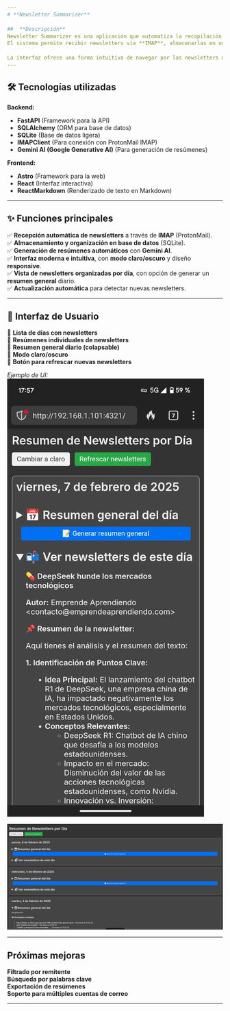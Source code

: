 ```yaml
---
# **Newsletter Summarizer**

##  **Descripción**
Newsletter Summarizer es una aplicación que automatiza la recopilación, almacenamiento y análisis de newsletters.
El sistema permite recibir newsletters vía **IMAP**, almacenarlas en una base de datos, y generar **resúmenes automáticos** utilizando **Gemini AI**.

La interfaz ofrece una forma intuitiva de navegar por las newsletters organizadas por día, con opciones para visualizar y generar resúmenes.
---
```


## 🛠 **Tecnologías utilizadas**

**Backend:**

- **FastAPI** (Framework para la API)
- **SQLAlchemy** (ORM para base de datos)
- **SQLite** (Base de datos ligera)
- **IMAPClient** (Para conexión con ProtonMail IMAP)
- **Gemini AI (Google Generative AI)** (Para generación de resúmenes)

**Frontend:**

- **Astro** (Framework para la web)
- **React** (Interfaz interactiva)
- **ReactMarkdown** (Renderizado de texto en Markdown)

---

## ✨ **Funciones principales**

✅ **Recepción automática de newsletters** a través de **IMAP** (ProtonMail).  
✅ **Almacenamiento y organización en base de datos** (SQLite).  
✅ **Generación de resúmenes automáticos** con **Gemini AI**.  
✅ **Interfaz moderna e intuitiva**, con **modo claro/oscuro** y diseño **responsive**.  
✅ **Vista de newsletters organizadas por día**, con opción de generar un **resumen general** diario.  
✅ **Actualización automática** para detectar nuevas newsletters.

---

## 🎨 **Interfaz de Usuario**

📌 **Lista de días con newsletters**  
📌 **Resúmenes individuales de newsletters**  
📌 **Resumen general diario (colapsable)**  
📌 **Modo claro/oscuro**  
📌 **Botón para refrescar nuevas newsletters**

_Ejemplo de UI:_  
![UI Preview](./static/screenshot_movil.jpeg)

![UI Preview](./static/screenshot_07022025_133748.jpg)

---

## **Próximas mejoras**

**Filtrado por remitente**  
**Búsqueda por palabras clave**  
**Exportación de resúmenes**  
**Soporte para múltiples cuentas de correo**

---
